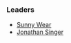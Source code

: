 ### Leaders

* [Sunny Wear](mailto:sunny.wear@owasp.org)
* [Jonathan Singer](mailto:jon.singer@owasp.org)
